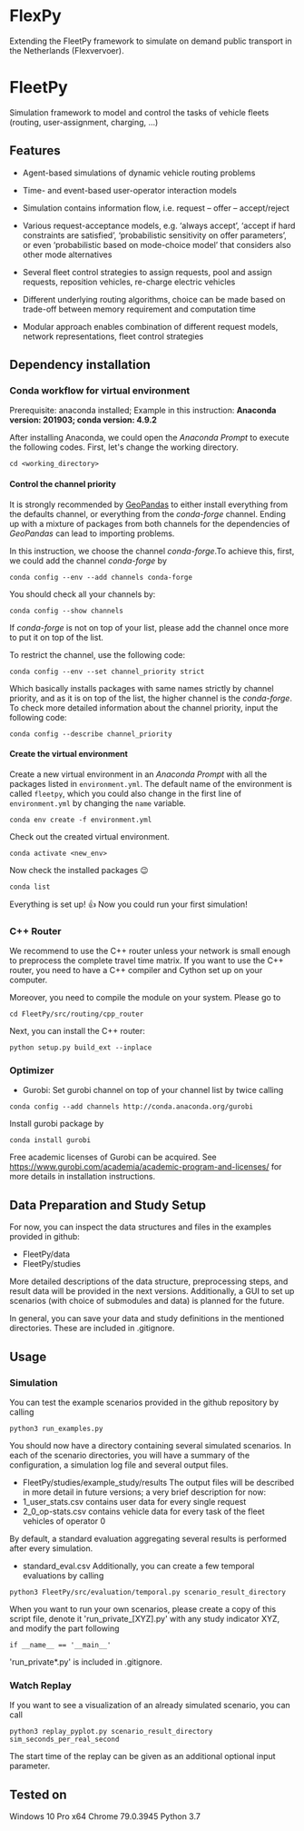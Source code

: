 # FlexPy
Extending the FleetPy framework to simulate on demand public transport in the Netherlands (Flexvervoer).



# FleetPy
Simulation framework to model and control the tasks of vehicle fleets (routing, user-assignment, charging, ...)

## Features

* Agent-based simulations of dynamic vehicle routing problems

* Time- and event-based user-operator interaction models

* Simulation contains information flow, i.e. request – offer – accept/reject

* Various request-acceptance models, e.g. ‘always accept’, ‘accept if hard constraints are satisfied’, ‘probabilistic sensitivity on offer parameters’, or even ‘probabilistic based on mode-choice model’ that considers also other mode alternatives

* Several fleet control strategies to assign requests, pool and assign requests, reposition vehicles, re-charge electric vehicles

* Different underlying routing algorithms, choice can be made based on trade-off between memory requirement and computation time

* Modular approach enables combination of different request models, network representations, fleet control strategies


## Dependency installation

### Conda workflow for virtual environment
Prerequisite: anaconda installed; Example in this instruction: 
**Anaconda version: 201903; conda version: 4.9.2**

After installing Anaconda, we could open the *Anaconda Prompt* to execute the following codes. First, let's change the working directory.
```
cd <working_directory>
```

#### Control the channel priority
It is strongly recommended by [GeoPandas](https://geopandas.org/install.html "geopandas_installation") to either install everything from the defaults channel, or everything from the *conda-forge* channel. Ending up with a mixture of packages from both channels for the dependencies of *GeoPandas* can lead to importing problems.

In this instruction, we choose the channel *conda-forge*.To achieve this, first, we could add the channel *conda-forge* by
```
conda config --env --add channels conda-forge
```

You should check all your channels by:

```
conda config --show channels
```

If *conda-forge* is not on top of your list, please add the channel once more to put it on top of the list.


To restrict the channel, use the following code:
```
conda config --env --set channel_priority strict
```

Which basically installs packages with same names strictly by channel priority, and as it is on top of the list, the higher channel is the *conda-forge*. To check more detailed information about the channel priority, input the following code:

```
conda config --describe channel_priority
```

#### Create the virtual environment
Create a new virtual environment in an *Anaconda Prompt* with all the packages listed in `environment.yml`. The default name of the environment is called `fleetpy`, which you could also change in the first line of `environment.yml` by changing the `name` variable.

```
conda env create -f environment.yml
```

Check out the created virtual environment.

```
conda activate <new_env>
```

Now check the installed packages :wink:

```
conda list
```

Everything is set up! :thumbsup: Now you could run your first simulation!

### C++ Router
We recommend to use the C++ router unless your network is small enough to preprocess the complete travel time matrix.
If you want to use the C++ router, you need to have a C++ compiler and Cython set up on your computer.

Moreover, you need to compile the module on your system. Please go to 

```
cd FleetPy/src/routing/cpp_router
```

Next, you can install the C++ router:

```
python setup.py build_ext --inplace
```

<!-- waiting for Roman and Yunfei to supplement -->

### Optimizer

* Gurobi:
Set gurobi channel on top of your channel list by twice calling
```
conda config --add channels http://conda.anaconda.org/gurobi
```
Install gurobi package by
```
conda install gurobi
```
Free academic licenses of Gurobi can be acquired. See https://www.gurobi.com/academia/academic-program-and-licenses/ for more details in installation instructions.

<!-- waiting for Yunfei to supplement; check the packages gurobi and cplex -->


## Data Preparation and Study Setup
For now, you can inspect the data structures and files in the examples provided in github:
* FleetPy/data
* FleetPy/studies

More detailed descriptions of the data structure, preprocessing steps, and result data will be provided in the next versions.
Additionally, a GUI to set up scenarios (with choice of submodules and data) is planned for the future.

In general, you can save your data and study definitions in the mentioned directories. These are included in .gitignore.

<!-- ... (prepare study by config.csv and scenarios.csv) -->
<!-- ... (necessary modules for preprocessing can be installed by "pip3 install -r requirements_with_pp.txt") -->

<!-- more detailed description to follow -->

## Usage

### Simulation
You can test the example scenarios provided in the github repository by calling

```
python3 run_examples.py
```

You should now have a directory containing several simulated scenarios. In each of the scenario directories, you will have a summary of the configuration, a simulation log file and several output files.
* FleetPy/studies/example_study/results
The output files will be described in more detail in future versions; a very brief description for now:
* 1_user_stats.csv contains user data for every single request
* 2_0_op-stats.csv contains vehicle data for every task of the fleet vehicles of operator 0

By default, a standard evaluation aggregating several results is performed after every simulation.
* standard_eval.csv
Additionally, you can create a few temporal evaluations by calling
```
python3 FleetPy/src/evaluation/temporal.py scenario_result_directory
```


When you want to run your own scenarios, please create a copy of this script file, denote it 'run_private_[XYZ].py' with any study indicator XYZ, and modify the part following

```
if __name__ == '__main__'
```

'run_private\*.py' is included in .gitignore.


### Watch Replay
If you want to see a visualization of an already simulated scenario, you can call

```
python3 replay_pyplot.py scenario_result_directory sim_seconds_per_real_second
```

The start time of the replay can be given as an additional optional input parameter.

<!-- waiting for GUI Scenario Creator for further information -->


## Tested on

Windows 10 Pro x64
Chrome 79.0.3945
Python 3.7